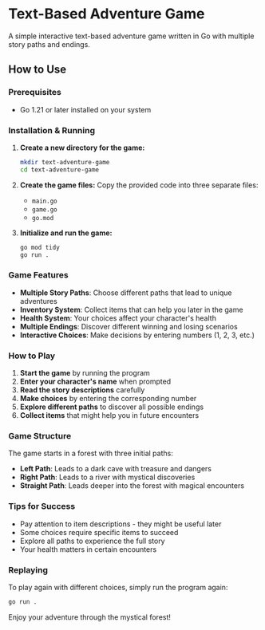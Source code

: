 # Text-Based Adventure Game

A simple interactive text-based adventure game written in Go with multiple story paths and endings.

## How to Use

### Prerequisites
- Go 1.21 or later installed on your system

### Installation & Running

1. **Create a new directory for the game:**
   ```bash
   mkdir text-adventure-game
   cd text-adventure-game
   ```

2. **Create the game files:**
   Copy the provided code into three separate files:
   - `main.go`
   - `game.go`
   - `go.mod`

3. **Initialize and run the game:**
   ```bash
   go mod tidy
   go run .
   ```

### Game Features

- **Multiple Story Paths**: Choose different paths that lead to unique adventures
- **Inventory System**: Collect items that can help you later in the game
- **Health System**: Your choices affect your character's health
- **Multiple Endings**: Discover different winning and losing scenarios
- **Interactive Choices**: Make decisions by entering numbers (1, 2, 3, etc.)

### How to Play

1. **Start the game** by running the program
2. **Enter your character's name** when prompted
3. **Read the story descriptions** carefully
4. **Make choices** by entering the corresponding number
5. **Explore different paths** to discover all possible endings
6. **Collect items** that might help you in future encounters

### Game Structure

The game starts in a forest with three initial paths:
- **Left Path**: Leads to a dark cave with treasure and dangers
- **Right Path**: Leads to a river with mystical discoveries
- **Straight Path**: Leads deeper into the forest with magical encounters

### Tips for Success

- Pay attention to item descriptions - they might be useful later
- Some choices require specific items to succeed
- Explore all paths to experience the full story
- Your health matters in certain encounters

### Replaying

To play again with different choices, simply run the program again:
```bash
go run .
```

Enjoy your adventure through the mystical forest!